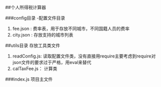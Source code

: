 ##个人所得税计算器


###config目录 -配置文件目录
1. fee.json : 费率表，用于存放不同城市，不同国籍人员的费率
2. city.json : 存放支持的城市列表


##utils目录 存放工具类文件
1. readConfig.js: 读取配置文件类，没有直接用require主要考虑到require对json文件的要求过于严格，用eval来替代
2. calTaxFee.js： 计算类

###index.js  项目主文件


